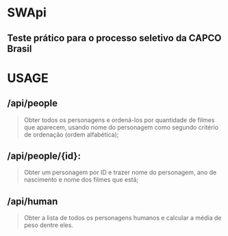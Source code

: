# SWApi
## Teste prático para o processo seletivo da CAPCO Brasil

# USAGE

## /api/people
> Obter todos os personagens e ordená-los por quantidade de filmes que aparecem, usando nome do personagem como segundo
critério de ordenação (ordem alfabética);

## /api/people/{id}:
>    Obter um personagem por ID e trazer nome do personagem, ano de nascimento e nome dos filmes que está;

## /api/human
>    Obter a lista de todos os personagens humanos e calcular a média de peso dentre eles.
